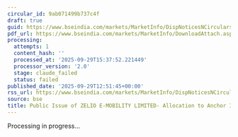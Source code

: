 ```yaml
---
circular_id: 9ab071499b737c4f
draft: true
guid: https://www.bseindia.com/markets/MarketInfo/DispNoticesNCirculars.aspx?Noticeid={3B9F04D5-B471-4948-8F0D-5CAA2719B45D}&noticeno=20250929-54&dt=09/29/2025&icount=54&totcount=83&flag=0
pdf_url: https://www.bseindia.com/markets/MarketInfo/DownloadAttach.aspx?id=20250929-54&attachedId=393ce18b-cc25-431c-b20a-1baa58f8ebdc
processing:
  attempts: 1
  content_hash: ''
  processed_at: '2025-09-29T15:37:52.221449'
  processor_version: '2.0'
  stage: claude_failed
  status: failed
published_date: '2025-09-29T12:51:45+00:00'
rss_url: https://www.bseindia.com/markets/MarketInfo/DispNoticesNCirculars.aspx?Noticeid={3B9F04D5-B471-4948-8F0D-5CAA2719B45D}&noticeno=20250929-54&dt=09/29/2025&icount=54&totcount=83&flag=0
source: bse
title: Public Issue of ZELIO E-MOBILITY LIMITED- Allocation to Anchor Investors
---
```


Processing in progress...